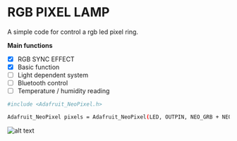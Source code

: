 # RGB PIXEL LAMP
A simple code for control a rgb led pixel ring.

**Main functions**
- [x] RGB SYNC EFFECT
- [x] Basic function
- [ ] Light dependent system
- [ ] Bluetooth control
- [ ] Temperature / humidity reading
```sh
#include <Adafruit_NeoPixel.h>
```

```sh
Adafruit_NeoPixel pixels = Adafruit_NeoPixel(LED, OUTPIN, NEO_GRB + NEO_KHZ800);
```
![alt text](https://media.giphy.com/media/l0NwKhoNHq8BQer1C/giphy.gif)
